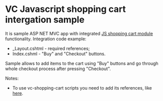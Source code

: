 # VC Javascript shopping cart intergation sample
It is sample ASP NET MVC app with integrated [JS shopping cart module](https://github.com/VirtoCommerce/vc-module-javascript-shoppingcart) functionality.
Integration code example: 
 - _Layout.cshtml - required references; 
 - Index.cshml - "Buy" and "Checkout" buttons.

Sample allows to add items to the cart using "Buy" buttons and go through whole checkout process after pressing "Checkout".

Notes:
- To use vc-shopping-cart scripts you need to add its references, like [here](https://github.com/VirtoCommerce/vc-samples/blob/js-shopping-cart-integration-sample/JsShoppngCartIntergationSample/VirtoCommerce.JavaScriptShoppingCart.IntegrationSample/Views/Shared/_Layout.cshtml#L10-L18).
